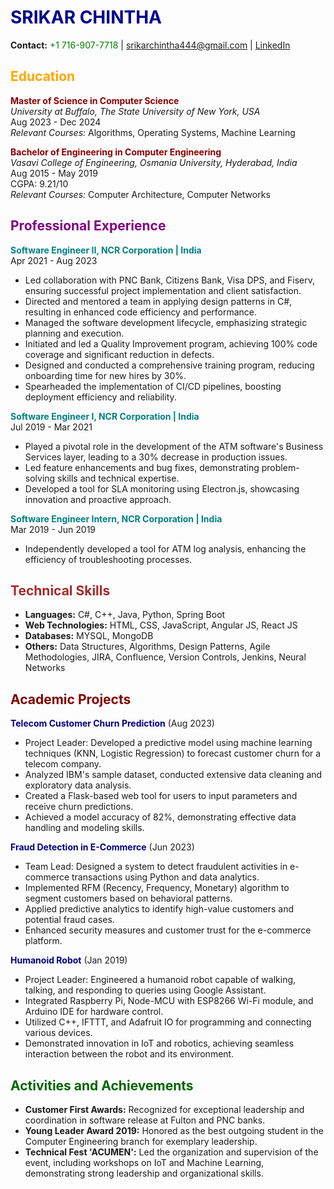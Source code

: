 # <span style="color:darkblue">SRIKAR CHINTHA</span>
**Contact:** <span style="color:green">+1 716-907-7718</span> | [srikarchintha444@gmail.com](mailto:srikarchintha444@gmail.com) | [LinkedIn](www.linkedin.com/in/chinthasrikar444)

## <span style="color:orange">Education</span>
**<span style="color:darkred">Master of Science in Computer Science</span>**  
*University at Buffalo, The State University of New York, USA*  
Aug 2023 - Dec 2024  
_Relevant Courses:_ Algorithms, Operating Systems, Machine Learning

**<span style="color:darkred">Bachelor of Engineering in Computer Engineering</span>**  
*Vasavi College of Engineering, Osmania University, Hyderabad, India*  
Aug 2015 - May 2019  
CGPA: 9.21/10  
_Relevant Courses:_ Computer Architecture, Computer Networks

## <span style="color:purple">Professional Experience</span>
**<span style="color:teal">Software Engineer II, NCR Corporation | India</span>**  
Apr 2021 - Aug 2023  
- Led collaboration with PNC Bank, Citizens Bank, Visa DPS, and Fiserv, ensuring successful project implementation and client satisfaction.
- Directed and mentored a team in applying design patterns in C#, resulting in enhanced code efficiency and performance.
- Managed the software development lifecycle, emphasizing strategic planning and execution.
- Initiated and led a Quality Improvement program, achieving 100% code coverage and significant reduction in defects.
- Designed and conducted a comprehensive training program, reducing onboarding time for new hires by 30%.
- Spearheaded the implementation of CI/CD pipelines, boosting deployment efficiency and reliability.

**<span style="color:teal">Software Engineer I, NCR Corporation | India</span>**  
Jul 2019 - Mar 2021  
- Played a pivotal role in the development of the ATM software's Business Services layer, leading to a 30% decrease in production issues.
- Led feature enhancements and bug fixes, demonstrating problem-solving skills and technical expertise.
- Developed a tool for SLA monitoring using Electron.js, showcasing innovation and proactive approach.

**<span style="color:teal">Software Engineer Intern, NCR Corporation | India</span>**  
Mar 2019 - Jun 2019  
- Independently developed a tool for ATM log analysis, enhancing the efficiency of troubleshooting processes.

## <span style="color:brown">Technical Skills</span>
- **Languages:** C#, C++, Java, Python, Spring Boot
- **Web Technologies:** HTML, CSS, JavaScript, Angular JS, React JS
- **Databases:** MYSQL, MongoDB
- **Others:** Data Structures, Algorithms, Design Patterns, Agile Methodologies, JIRA, Confluence, Version Controls, Jenkins, Neural Networks

## <span style="color:maroon">Academic Projects</span>
**<span style="color:navy">Telecom Customer Churn Prediction</span>** (Aug 2023)  
- Project Leader: Developed a predictive model using machine learning techniques (KNN, Logistic Regression) to forecast customer churn for a telecom company.
- Analyzed IBM's sample dataset, conducted extensive data cleaning and exploratory data analysis.
- Created a Flask-based web tool for users to input parameters and receive churn predictions.
- Achieved a model accuracy of 82%, demonstrating effective data handling and modeling skills.

**<span style="color:navy">Fraud Detection in E-Commerce</span>** (Jun 2023)  
- Team Lead: Designed a system to detect fraudulent activities in e-commerce transactions using Python and data analytics.
- Implemented RFM (Recency, Frequency, Monetary) algorithm to segment customers based on behavioral patterns.
- Applied predictive analytics to identify high-value customers and potential fraud cases.
- Enhanced security measures and customer trust for the e-commerce platform.

**<span style="color:navy">Humanoid Robot</span>** (Jan 2019)  
- Project Leader: Engineered a humanoid robot capable of walking, talking, and responding to queries using Google Assistant.
- Integrated Raspberry Pi, Node-MCU with ESP8266 Wi-Fi module, and Arduino IDE for hardware control.
- Utilized C++, IFTTT, and Adafruit IO for programming and connecting various devices.
- Demonstrated innovation in IoT and robotics, achieving seamless interaction between the robot and its environment.

## <span style="color:darkgreen">Activities and Achievements</span>
- **Customer First Awards:** Recognized for exceptional leadership and coordination in software release at Fulton and PNC banks.
- **Young Leader Award 2019:** Honored as the best outgoing student in the Computer Engineering branch for exemplary leadership.
- **Technical Fest 'ACUMEN':** Led the organization and supervision of the event, including workshops on IoT and Machine Learning, demonstrating strong leadership and organizational skills.
